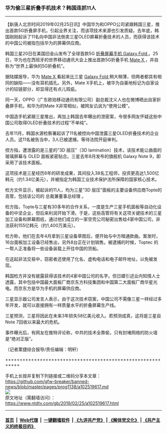 ### 华为偷三星折叠手机技术？韩国连抓11人
------------------------

<div class="post_content">
 <p>
  【新唐人北京时间2019年02月25日讯】中国华为和OPPO公司紧跟韩国三星，推出首款5G折叠屏手机，引起业界关注，而该项技术来源也引发质疑。去年底，韩国刚刚起诉了11名向中国非法倒卖三星OLED屏幕折叠技术的人员，而获得该技术的中国公司被指包括华为的屏幕供应商。
 </p>
 <p>
  韩国三星20日在美国旧金山发布了全球首款5G
  <a href="https://www.ntdtv.com/gb/折叠屏幕手机.htm">
   折叠屏幕手机
  </a>
  <a href="https://www.ntdtv.com/gb/galaxy-fold.htm">
   Galaxy Fold
  </a>
  。25日，华为也在西班牙的世界移动通讯大会上推出首款5G折叠手机
  <a href="https://www.ntdtv.com/gb/mate-x.htm">
   Mate X
  </a>
  ，并自称为“世界上最快的5G折叠机”。
 </p>
 <p>
  据陆媒报导，华为
  <a href="https://www.ntdtv.com/gb/mate-x.htm">
   Mate X
  </a>
  看起来比三星
  <a href="https://www.ntdtv.com/gb/galaxy-fold.htm">
   Galaxy Fold
  </a>
  稍大稍薄，但两者都具有相同的缺陷——没有耳机插孔。另外，Mate X手机上，被华为自豪地标记为自家设计的铰链部分，却显得还有点儿瑕疵。
 </p>
 <p>
  同一天，OPPO（广东欧珀移动通讯有限公司）副总裁沈义人也在微博晒出自家折叠屏手机，和华为的Mate X非常相似，被网友讥讽为“使用公模”。
 </p>
 <p>
  中国造手机紧跟三星推出，再加上韩国去年曝出的泄密案，令很多网友怀疑这些中国公司取得OLED折叠技术的过程“不单纯”。
 </p>
 <p>
  去年11月，韩国水源检察署起诉了11名被控向中国泄露三星OLED折叠技术的企业人员。这11名被告当中，3人已被逮捕，等待法院开庭审判。
 </p>
 <p>
  控方指，遭泄露的是三星的“3D 层压”（3D lamination）技术，该技术能让曲面的玻璃屏幕与 OLED 面板紧密贴合。三星去年8月发布的旗舰机 Galaxy Note 9，即采用了该技术面板。
 </p>
 <p>
  这项技术是三星经历6年的研发成果，其间投入38名工程师，投资更高达1,500亿韩元（约1.34亿美元），并被指定为韩国工业技术保护法所保障的国家核心技术。
 </p>
 <p>
  检方文件显示，被起诉的11人，均为三星“3D 层压”面板的主要设备供应商Topte的高管，包括该公司的
  <span class="">
   总裁兼董事总经理
  </span>
  。
 </p>
 <p>
  检方指，Topte与三星有30多年的合作关系，一度是生产三星手机面板等自动化设备的中坚企业，但后来利润开始下滑。于是，这些高管将有关这项关键技术的三星加工设备和屏幕图纸，通过他们成立的一家空壳公司秘密出售给4家中国公司，非法获利155亿韩元（约1,400万美元）。
 </p>
 <p>
  <span class="">
   检方称，他们在去年4月拿到三星设备草图后，便开始与中方暗通款曲。案发时，16台面板加工设备已经售出，另外8台正在计划销售。被逮捕的时候，Toptec 的一帮人正准备将一些设备装载上开往中国的货船。
  </span>
 </p>
 <p>
  在这起非法交易中，窃密者还使用了化名、虚构电话和电子邮件地址，以免被发现。
 </p>
 <p>
  韩国检方并没有披露获得该技术的4家中国公司的名字。但日媒引述业内知情人士透露，其中包括中国最大面板厂商京东方科技集团和中国第二大面板厂商华星光电。而京东方是华为手机的屏幕供应商。
 </p>
 <p>
  三星显示器公司发言人表示，由于这次技术窃案，中国公司不需像三星一样经过多年开发，就可以直接拥有一样质量水平的折叠屏幕生产线。
 </p>
 <p>
  三星预测，三星将因此在未来3年损失58亿美元收入。若预测成真，这将是三星自Note 7回收以来最大的危机。
 </p>
 <p>
  事件曝光后，有网友在推特评论称，中共的技术全靠偷，只有封堵网络的防火墙是“绝对正版”。
 </p>
 <p>
  （记者栗捷综合报导/责任编辑：明轩）
 </p>
 <div class="single_ad">
 </div>
</div>

+++++++++++++++++++++++++++++++++++++++++++++++++++++++++++<br/><br/>
手机上长按并复制下列链接或二维码分享本文章：<br/>
https://github.com/gfw-breaker/banned-news/blob/master/pages/prog1138/a102519617.md <br/>
<a href='https://github.com/gfw-breaker/banned-news/blob/master/pages/prog1138/a102519617.md'><img src='https://github.com/gfw-breaker/banned-news/blob/master/pages/prog1138/a102519617.md.png'/></a> <br/>
原文地址（需翻墙访问）：https://www.ntdtv.com/gb/2019/02/25/a102519617.html


------------------------
#### [首页](https://github.com/gfw-breaker/banned-news/blob/master/README.md) &nbsp;|&nbsp; [Web代理](https://github.com/labour-camp/helloworld) &nbsp;|&nbsp; [一键翻墙软件](https://github.com/gfw-breaker/nogfw/blob/master/README.md) &nbsp;| [《九评共产党》](https://github.com/gfw-breaker/9ping.md/blob/master/README.md#九评之一评共产党是什么) | [《解体党文化》](https://github.com/gfw-breaker/jtdwh.md/blob/master/README.md) | [《共产主义的终极目的》](https://github.com/gfw-breaker/gczydzjmd.md/blob/master/README.md)

